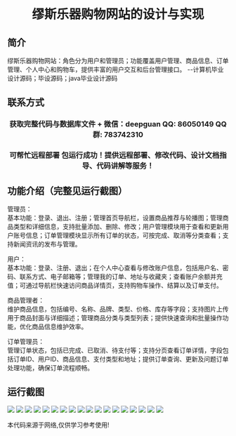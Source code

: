 <p><h1 align="center">缪斯乐器购物网站的设计与实现</h1></p>

## 简介
缪斯乐器购物网站：角色分为用户和管理员；功能覆盖用户管理、商品信息、订单管理、个人中心和购物车，提供丰富的用户交互和后台管理接口。    --计算机毕业设计源码；毕设源码；java毕业设计源码


## 联系方式
<p><h3 align="center">获取完整代码与数据库文件 + 微信：deepguan QQ: 86050149 QQ群: 783742310</h3></p>
<p><h3 align="center">可帮忙远程部署 包运行成功！提供远程部署、修改代码、设计文档指导、代码讲解等服务！</h3></p>

## 功能介绍（完整见运行截图）
管理员：  
基本功能：登录、退出、注册；管理首页导航栏，设置商品推荐与轮播图；管理商品类型和详细信息，支持批量添加、删除、修改；用户管理模块用于查看和更新用户账号信息；订单管理模块显示所有订单的状态，可按完成、取消等分类查看；支持新闻资讯的发布与管理。  

用户：  
基本功能：登录、注册、退出；在个人中心查看与修改账户信息，包括用户名、密码、联系方式、电子邮箱等；管理我的订单、地址与收藏夹；查看账户余额并充值；可通过导航栏快速访问商品详情页，支持购物车操作、结算以及订单支付。  

商品管理者：  
维护商品信息，包括编号、名称、品牌、类型、价格、库存等字段；支持图片上传用于商品封面与详细描述；管理商品分类与类型列表；提供快速查询和批量操作功能，优化商品信息维护效率。  

订单管理员：  
管理订单状态，包括已完成、已取消、待支付等；支持分页查看订单详情，字段包括订单ID、用户ID、商品信息、支付类型和地址；提供订单查询、更新及问题订单处理功能，确保订单流程顺畅。


## 运行截图
![](img/001.jpg)
![](img/002.jpg)
![](img/003.jpg)
![](img/004.jpg)
![](img/005.jpg)
![](img/006.jpg)
![](img/007.jpg)
![](img/008.jpg)
![](img/009.jpg)
![](img/010.jpg)
![](img/011.jpg)
![](img/012.jpg)
![](img/013.jpg)
![](img/014.jpg)
![](img/015.jpg)
![](img/016.jpg)
![](img/017.jpg)
![](img/018.jpg)

<p>本代码来源于网络,仅供学习参考使用!</p>
